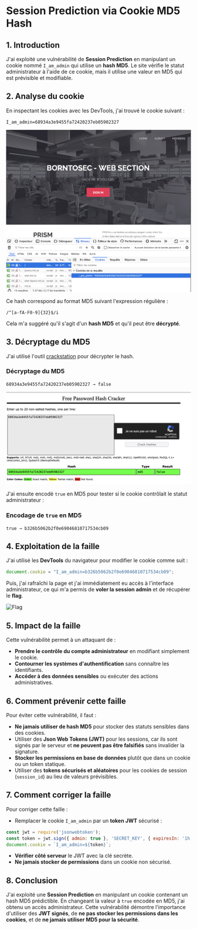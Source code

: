 # Session Prediction via Cookie MD5 Hash

## 1. Introduction
J'ai exploité une vulnérabilité de **Session Prediction** en manipulant un cookie nommé `I_am_admin` qui utilise un **hash MD5**. Le site vérifie le statut administrateur à l'aide de ce cookie, mais il utilise une valeur en MD5 qui est prévisible et modifiable.

## 2. Analyse du cookie
En inspectant les cookies avec les DevTools, j'ai trouvé le cookie suivant :

```http
I_am_admin=68934a3e9455fa72420237eb05902327
```

![Cookie](images/1.png)

Ce hash correspond au format MD5 suivant l'expression régulière :
```regex
/^[a-fA-F0-9]{32}$/i
```
Cela m'a suggéré qu'il s'agit d'un **hash MD5** et qu'il peut être **décrypté**.

## 3. Décryptage du MD5
J'ai utilisé l'outil [crackstation](https://crackstation.net/) pour décrypter le hash.

### **Décryptage du MD5**
```plaintext
68934a3e9455fa72420237eb05902327 → false
```

![Décryptage](images/2.png)

J'ai ensuite encodé `true` en MD5 pour tester si le cookie contrôlait le statut administrateur :

### **Encodage de `true` en MD5**
```plaintext
true → b326b5062b2f0e69046810717534cb09
```

## 4. Exploitation de la faille
J'ai utilisé les **DevTools** du navigateur pour modifier le cookie comme suit :
```js
document.cookie = "I_am_admin=b326b5062b2f0e69046810717534cb09";
```

Puis, j'ai rafraîchi la page et j'ai immédiatement eu accès à l'interface administrateur, ce qui m'a permis de **voler la session admin** et de récupérer le **flag**.

![Flag](03.png)

## 5. Impact de la faille
Cette vulnérabilité permet à un attaquant de :
- **Prendre le contrôle du compte administrateur** en modifiant simplement le cookie.
- **Contourner les systèmes d'authentification** sans connaître les identifiants.
- **Accéder à des données sensibles** ou exécuter des actions administratives.

## 6. Comment prévenir cette faille
Pour éviter cette vulnérabilité, il faut :
- **Ne jamais utiliser de hash MD5** pour stocker des statuts sensibles dans des cookies.
- Utiliser des **Json Web Tokens (JWT)** pour les sessions, car ils sont signés par le serveur et **ne peuvent pas être falsifiés** sans invalider la signature.
- **Stocker les permissions en base de données** plutôt que dans un cookie ou un token statique.
- Utiliser des **tokens sécurisés et aléatoires** pour les cookies de session (`session_id`) au lieu de valeurs prévisibles.

## 7. Comment corriger la faille
Pour corriger cette faille :
- Remplacer le cookie `I_am_admin` par un **token JWT** sécurisé :
```js
const jwt = require('jsonwebtoken');
const token = jwt.sign({ admin: true }, 'SECRET_KEY', { expiresIn: '1h' });
document.cookie = `I_am_admin=${token}`;
```
- **Vérifier côté serveur** le JWT avec la clé secrète.
- **Ne jamais stocker de permissions** dans un cookie non sécurisé.

## 8. Conclusion
J'ai exploité une **Session Prediction** en manipulant un cookie contenant un hash MD5 prédictible. En changeant la valeur à `true` encodée en MD5, j'ai obtenu un accès administrateur. Cette vulnérabilité démontre l'importance d'utiliser des **JWT signés**, de **ne pas stocker les permissions dans les cookies**, et de **ne jamais utiliser MD5 pour la sécurité**.